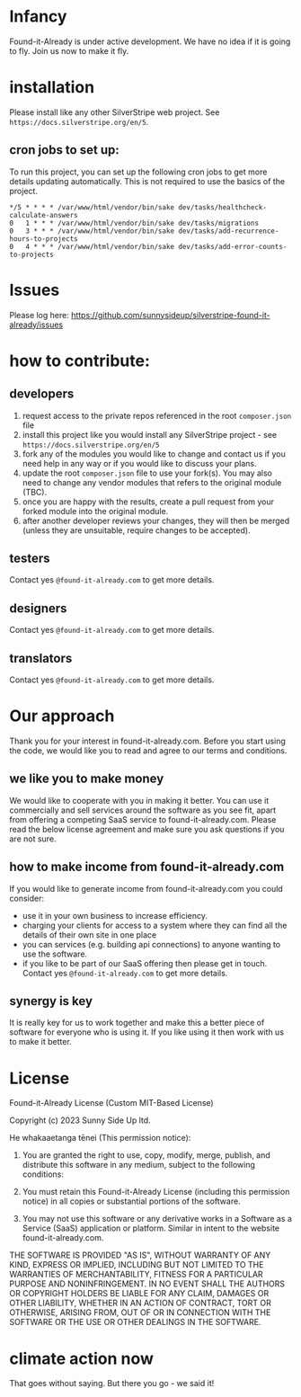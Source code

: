 
# Infancy

Found-it-Already is under active development.  We have no idea if it is going to fly. Join us now to make it fly. 

# installation

Please install like any other SilverStripe web project. See `https://docs.silverstripe.org/en/5`.

## cron jobs to set up:

To run this project, you can set up the following cron jobs to get more details updating automatically.  This is not required to use the basics of the project. 

```shell
*/5 * * * * /var/www/html/vendor/bin/sake dev/tasks/healthcheck-calculate-answers
0   1 * * * /var/www/html/vendor/bin/sake dev/tasks/migrations
0   3 * * * /var/www/html/vendor/bin/sake dev/tasks/add-recurrence-hours-to-projects
0   4 * * * /var/www/html/vendor/bin/sake dev/tasks/add-error-counts-to-projects
```


# Issues

Please log here: https://github.com/sunnysideup/silverstripe-found-it-already/issues

# how to contribute:

## developers

1. request access to the private repos referenced in the root `composer.json` file
2. install this project like you would install any SilverStripe project - see `https://docs.silverstripe.org/en/5`
3. fork any of the modules you would like to change and contact us if you need help in any way or if you would like to discuss your plans. 
5. update the root `composer.json` file to use your fork(s). You may also need to change any vendor modules that refers to the original module (TBC). 
6. once you are happy with the results, create a pull request from your forked module into the original module.
7. after another developer reviews your changes, they will then be merged (unless they are unsuitable, require changes to be accepted). 
   

## testers
Contact yes `@found-it-already.com` to get more details.

## designers
Contact yes `@found-it-already.com` to get more details.

## translators
Contact yes `@found-it-already.com` to get more details.


# Our approach
Thank you for your interest in found-it-already.com. Before you start using the code, we would like you to read and agree to our terms and conditions.  

## we like you to make money
We would like to cooperate with you in making it better. You can use it commercially and sell services around the software as you see fit, apart from offering a competing SaaS service to found-it-already.com. Please read the below license agreement and make sure you ask questions if you are not sure.

## how to make income from found-it-already.com
If you would like to generate income from found-it-already.com you could consider:
- use it in your own business to increase efficiency.
- charging your clients for access to a system where they can find all the details of their own site in one place
- you can services (e.g. building api connections) to anyone wanting to use the software.
- if you like to be part of our SaaS offering then please get in touch. Contact yes `@found-it-already.com` to get more details.

## synergy is key

It is really key for us to work together and make this a better piece of software for everyone who is using it.  If you like using it then work with us to make it better. 


# License

Found-it-Already License (Custom MIT-Based License)

Copyright (c) 2023 Sunny Side Up ltd.

He whakaaetanga tēnei (This permission notice):

1. You are granted the right to use, copy, modify, merge, publish, and distribute this software in any medium, subject to the following conditions:

2. You must retain this Found-it-Already License (including this permission notice) in all copies or substantial portions of the software.

3. You may not use this software or any derivative works in a Software as a Service (SaaS) application or platform. Similar in intent to the website found-it-already.com. 

THE SOFTWARE IS PROVIDED "AS IS", WITHOUT WARRANTY OF ANY KIND, EXPRESS OR IMPLIED, INCLUDING BUT NOT LIMITED TO THE WARRANTIES OF MERCHANTABILITY, FITNESS FOR A PARTICULAR PURPOSE AND NONINFRINGEMENT. IN NO EVENT SHALL THE AUTHORS OR COPYRIGHT HOLDERS BE LIABLE FOR ANY CLAIM, DAMAGES OR OTHER LIABILITY, WHETHER IN AN ACTION OF CONTRACT, TORT OR OTHERWISE, ARISING FROM, OUT OF OR IN CONNECTION WITH THE SOFTWARE OR THE USE OR OTHER DEALINGS IN THE SOFTWARE.



# climate action now

That goes without saying. But there you go - we said it!
